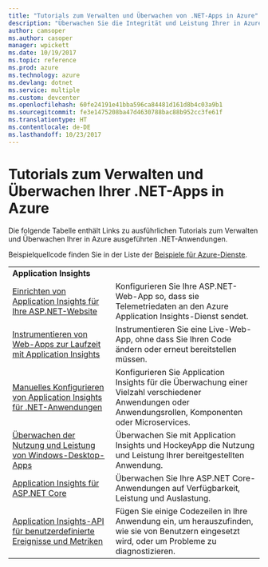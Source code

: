 ```yaml
---
title: "Tutorials zum Verwalten und Überwachen von .NET-Apps in Azure"
description: "Überwachen Sie die Integrität und Leistung Ihrer in Azure ausgeführten .NET-Anwendung und Instrumentierungstelemetriedaten zum Speichern von Informationen über die Art der Verwendung ihrer App durch Benutzer."
author: camsoper
ms.author: casoper
manager: wpickett
ms.date: 10/19/2017
ms.topic: reference
ms.prod: azure
ms.technology: azure
ms.devlang: dotnet
ms.service: multiple
ms.custom: devcenter
ms.openlocfilehash: 60fe24191e41bba596ca84481d161d8b4c03a9b1
ms.sourcegitcommit: fe3e1475208ba47d4630788bac88b952cc3fe61f
ms.translationtype: HT
ms.contentlocale: de-DE
ms.lasthandoff: 10/23/2017
---
```

# <a name="tutorials-for-monitoring-and-managing-your-net-apps-in-azure"></a>Tutorials zum Verwalten und Überwachen Ihrer .NET-Apps in Azure

Die folgende Tabelle enthält Links zu ausführlichen Tutorials zum Verwalten und Überwachen Ihrer in Azure ausgeführten .NET-Anwendungen. 

Beispielquellcode finden Sie in der Liste der [Beispiele für Azure-Dienste](https://azure.microsoft.com/resources/samples/?platform=dotnet).

| | |
|---|---|
| **Application Insights** ||
| [Einrichten von Application Insights für Ihre ASP.NET-Website][1] | Konfigurieren Sie Ihre ASP.NET-Web-App so, dass sie Telemetriedaten an den Azure Application Insights-Dienst sendet. | 
| [Instrumentieren von Web-Apps zur Laufzeit mit Application Insights][2] | Instrumentieren Sie eine Live-Web-App, ohne dass Sie Ihren Code ändern oder erneut bereitstellen müssen. | 
| [Manuelles Konfigurieren von Application Insights für .NET-Anwendungen][3] | Konfigurieren Sie Application Insights für die Überwachung einer Vielzahl verschiedener Anwendungen oder Anwendungsrollen, Komponenten oder Microservices. | 
| [Überwachen der Nutzung und Leistung von Windows-Desktop-Apps][4] | Überwachen Sie mit Application Insights und HockeyApp die Nutzung und Leistung Ihrer bereitgestellten Anwendung. | 
| [Application Insights für ASP.NET Core][5] | Überwachen Sie Ihre ASP.NET Core-Anwendungen auf Verfügbarkeit, Leistung und Auslastung. | 
| [Application Insights-API für benutzerdefinierte Ereignisse und Metriken][6] | Fügen Sie einige Codezeilen in Ihre Anwendung ein, um herauszufinden, wie sie von Benutzern eingesetzt wird, oder um Probleme zu diagnostizieren. | 


[1]: /azure/application-insights/app-insights-asp-net
[2]: /azure/application-insights/app-insights-monitor-performance-live-website-now
[3]: /azure/application-insights/app-insights-windows-services
[4]: /azure/application-insights/app-insights-windows-desktop
[5]: /azure/application-insights/app-insights-asp-net-core
[6]: /azure/application-insights/app-insights-api-custom-events-metrics
